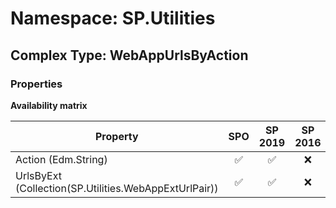 # Namespace: SP.Utilities

## Complex Type: WebAppUrlsByAction

### Properties

**Availability matrix**

Property | SPO | SP 2019 | SP 2016 | SP 2013
----------|:---:|:-------:|:-------:|:-------
Action (Edm.String) | ✅ | ✅ | ❌ | ❌
UrlsByExt (Collection(SP.Utilities.WebAppExtUrlPair)) | ✅ | ✅ | ❌ | ❌